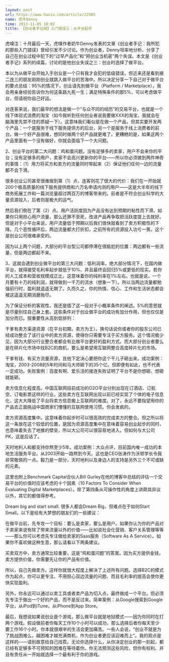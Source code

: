 ```yaml
---
layout: post
url: https://www.huxiu.com/article/22585
name: 奶牛Denny
time: 2013-11-05 10:02
title: 【创业者手记续】入门错误三：从平台起步
---
```

虎嗅注：十月最后一天，虎嗅作者奶牛Denny发表的文章《创业者手记：我所犯的那些入门错误》曾经引发不少讨论。作为创业者，Denny坦率地分析、分享了自己在创业过程中犯下的“过早产品化”和“把创业当机密”两个失误。本文是《创业者手记》系列的续篇，讨论的是他创业失误之三：创业时选择了做平台。

本以为从做平台开始入手创业是一个只有我才会犯的低级错误，但近来还是看到接二连三的朋友刚刚创业就跳入做平台的苦海中。所以决定分享一下自己对于做平台的要点总结：95%的情况下，创业请先别做平台（Platform / Marketplace），我会用亲身经验告诉你为何这条路九死一生；满足特殊条件的那5%，可以考虑做平台，但请祝你自己好运。

对连客来说，我们最早的想法是做一个“与众不同的经历”的交易平台，也就是一个线下体验式消费的淘宝（如今我听到任何创业者说我要做XXX的淘宝，我就会在脑海里先禁不住的质疑一下）。这意味我们看似是在做一个产品，但其实要开发两个产品：一个是服务于线下服务提供方的后台，另一个是服务于线上消费者的前台。做一个好产品很难，想同时做两个好产品就更难了。更糟糕的是，如果这两个产品里面有一个没有做好，你就会面临下一个大问题。

2、创业平台的第二大问题：鸡和蛋问题。没有足够多的卖家，用户不会来你的平台；没有足够多的用户，卖家不会高兴更新你的平台——所以你必须做到两件神奇的事情：（1）用力将买方和卖方的流量同时带起来（2）保证他们任何一边的流量都不会下滑。

很多创业公司甚至很难做到第（1）点，连客则花了很大的代价：我们在一开始就200个极高质量的线下服务提供商和六万名申请内测的用户——这是大半年的线下商务拓展工作和一篇浏览量超过两百万的博客带来的。前者是不符合创业科学的大量资源投入，后者则是极大的运气。

然后我们倒在了第（2）点。用户活跃度因为产品没有达到预期的粘性而下滑。如果你只用担心用户流量，那么还罪不至死，改进产品再争取把活跃度提上去就好。但是对于小平台来说，用户流量低于预期以后我们很快就看到了卖方积极性的下降。几个恶性循环后，两边流量都大打折扣，之前所有的资源投入功亏一篑。这个是创业公司很难承受的。

因为以上两个问题，大部分的平台型公司都停滞在很尴尬的位置：两边都有一些流量，但是两边都起不来。

3、这就会遇到创业做平台的第三大问题：低利润率。绝大部分情况下，在国内做平台，就得接受毛利率起步就低于10%、并且最终会回归5%或更低的现实。若你的人工成本和营收规模成正比，这意味着你的纯利率在1%左右。也就是说，一个月要有十万的纯利润，就得做到一千万的流水（想象一下）。所以当两边流量都勉强前行时，盈利就遥遥无期了。久而久之，你的热情、信心、工作和生活状态都会被这遥遥无期消磨殆尽。

为了保证分析的客观性，我还是插了这一段对于小概率条件的阐述。5%的意思就是尽量别往自己身上套。这些条件对于创业做平台的成功有加分作用，但也仅仅是加分而已。按重要性从高到低排列：

干爹有卖方渠道资源（在平台初期，卖方为王）。换句话说你或者你的股东公司已经成功整合了该行业中的卖方资源，使得你只需要专注于买方服务。这个情况极少见，因为大部分行业整合者都会有比做平台更好的盈利方式。而大部分创业者要么是在碎片化市场中找B2C的商机，要么是希望用互联网整合高度碎片化的市场。

干爹有钱、有买方流量资源，且他下定决心要把你这个干儿子砸出来。成功案例：淘宝，2003-2008的5年时间和马大师砸下的35个亿。但即便有如此，也不代表一定成功。失败案例：百度有啊、爱乐活的接连失败证明了平台不是你想砸、想砸就能砸。

卖方信息化程度高。中国互联网目前成功的O2O平台分别出现在订酒店、订航空、订电影票这样的行业。这些卖方在互联网出现以前已经实现了个体的电子信息化，这大大降低了平台将卖方信息搬上互联网的难度。对了，永远不要指望用你的产品去正面挑战中国商家们懵懂的互联网使用习惯。你会发疯的。

卖方资源高度集中。这意味着你起步时可以很高效的完成卖方的整合。但之所以将这一条放在这个较低的位置，是因为资源高度集中在意味着容易创业起步的同时，也意味着失去了地推的壁垒，所以大公司可以很容易地进入。但如何与大公司PK，这是后话了。

天时地利人和都支持你熬至少5年。成功案例：大众点评，目前国内唯一成功的本地生活服务平台。从2003开始一路熬到今天。这也是CEO张涛作为沃顿学长令我非常敬佩的一点。毅力是一部分，天时地利以及身边人的支持是另外三个不可或缺的元素。

这里也附上Benchmark Capital合伙人Bill Gurley在他的博客中总结的评估一个交易平台的价值时应该考虑的十个因素（10 Factors To Consider When Evaluating Digital Marketplaces）。除了第四条从可操作性的角度上讲颇具异议以外，其它的都值得参考。

Dream big and start small. 很多人都会Dream Big，但难点在于如何Start Small。以下是给有大梦想的朋友们的一些建议：

在做平台前，先专攻一个目标：要么是卖家，要么是用户。如果你认为你的产品对于卖家来说有除了带来流量以外的价值——比如说社会化营销、客户关系管理等等——那么你可以考虑先专注做给卖家的Saas服务（Software As A Service）。如果你不喜欢做这种生意，那么请看以下两条建议。

买卖双方中，卖方通常比较重要，这是“鸡和蛋问题”的答案。因为买方提供金钱，卖方提供价值，你需要先让你的产品有价值。

所以，自己先做卖方。这样你就很大程度上解决了上述所有问题。选择B2C的模式作为起点，你可以更专注、不用担心双边流量的问题、而且毛利率的提高会使你更快实现盈利。

另外，你永远可以通过以卖工具或者卖产品为切入点，最终做成一个平台。但必须先专注于做出一个好的产品，而不是反过来。简单案例：从Google搜索到Google平台，从iPod到iTune，从iPhone到App Store。

最后，我想说如果说创业是个游戏，那么做平台就是地狱模式——因为你同时在打两个游戏。假设做前者你每天工作10个小时可以成功，那么选择后者你每天至少要工作16个小时。你本就很艰辛的生活会更加痛苦。一些人会说，“创业不就是为了挑战困难么，越困难才越充满商机，作为创业者更应该迎难而上”。我的观点是这样的——请别故意给自己找茬。无论你选择什么，从你决定创业的那一刻起，都已经有足够多不可预知的困难在等待着你。你无法预测这些风险，但你有权利、并且有责任从一开始就选择一个最有利于你的游戏。

